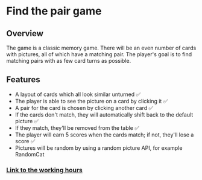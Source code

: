 # Find the pair game 

## Overview

The game is a classic memory game. There will be an even number of cards with pictures, all of which have a matching pair. The player's goal is to find matching pairs with as few card turns as possible.

## Features

- A layout of cards which all look similar unturned  ✅
- The player is able to see the picture on a card by clicking it ✅
- A pair for the card is chosen by clicking another card ✅
- If the cards don't match, they will automatically shift back to the default picture ✅
- If they match, they'll be removed from the table ✅
- The player will earn 5 scores when the cards match; if not, they'll lose a score ✅
- Pictures will be random by using a random picture API, for example RandomCat


### [Link to the working hours](findapairproject/workinghours.md)

